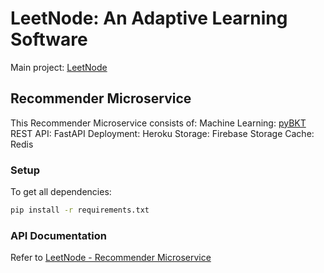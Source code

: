 # LeetNode: An Adaptive Learning Software

Main project: [LeetNode](https://github.com/zhermin/LeetNode)

## Recommender Microservice

This Recommender Microservice consists of:
Machine Learning: [pyBKT](https://github.com/CAHLR/pyBKT)
REST API: FastAPI
Deployment: Heroku
Storage: Firebase Storage
Cache: Redis

### Setup

To get all dependencies:

```bash
pip install -r requirements.txt
```

### API Documentation

Refer to [LeetNode - Recommender Microservice](https://github.com/zhermin/LeetNode/tree/main/recommender)
